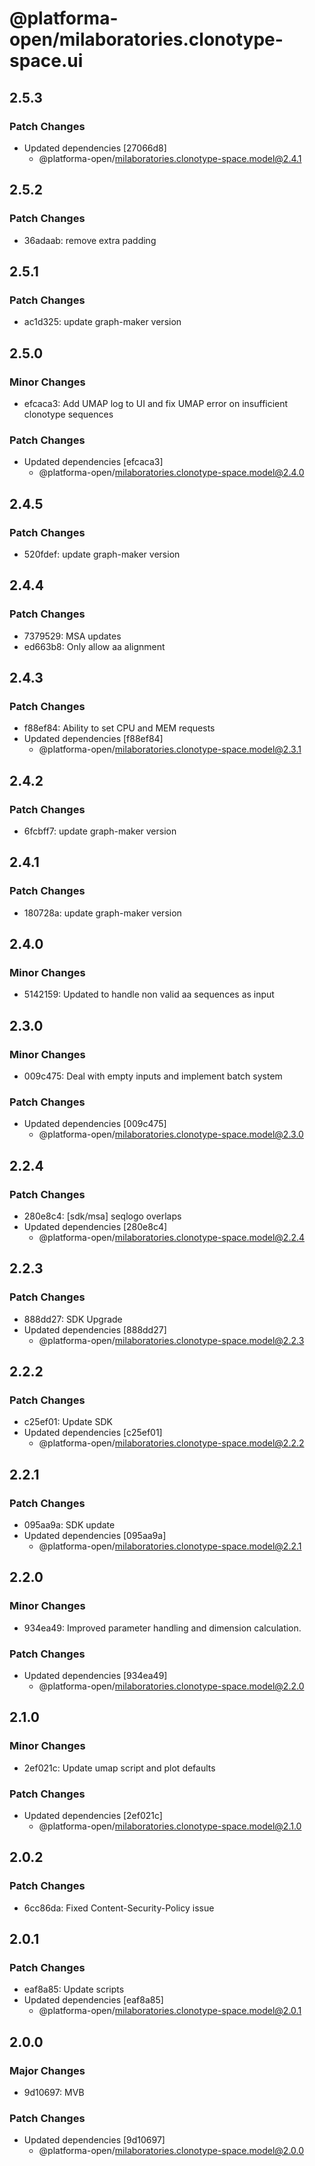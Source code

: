 # @platforma-open/milaboratories.clonotype-space.ui

## 2.5.3

### Patch Changes

- Updated dependencies [27066d8]
  - @platforma-open/milaboratories.clonotype-space.model@2.4.1

## 2.5.2

### Patch Changes

- 36adaab: remove extra padding

## 2.5.1

### Patch Changes

- ac1d325: update graph-maker version

## 2.5.0

### Minor Changes

- efcaca3: Add UMAP log to UI and fix UMAP error on insufficient clonotype sequences

### Patch Changes

- Updated dependencies [efcaca3]
  - @platforma-open/milaboratories.clonotype-space.model@2.4.0

## 2.4.5

### Patch Changes

- 520fdef: update graph-maker version

## 2.4.4

### Patch Changes

- 7379529: MSA updates
- ed663b8: Only allow aa alignment

## 2.4.3

### Patch Changes

- f88ef84: Ability to set CPU and MEM requests
- Updated dependencies [f88ef84]
  - @platforma-open/milaboratories.clonotype-space.model@2.3.1

## 2.4.2

### Patch Changes

- 6fcbff7: update graph-maker version

## 2.4.1

### Patch Changes

- 180728a: update graph-maker version

## 2.4.0

### Minor Changes

- 5142159: Updated to handle non valid aa sequences as input

## 2.3.0

### Minor Changes

- 009c475: Deal with empty inputs and implement batch system

### Patch Changes

- Updated dependencies [009c475]
  - @platforma-open/milaboratories.clonotype-space.model@2.3.0

## 2.2.4

### Patch Changes

- 280e8c4: [sdk/msa] seqlogo overlaps
- Updated dependencies [280e8c4]
  - @platforma-open/milaboratories.clonotype-space.model@2.2.4

## 2.2.3

### Patch Changes

- 888dd27: SDK Upgrade
- Updated dependencies [888dd27]
  - @platforma-open/milaboratories.clonotype-space.model@2.2.3

## 2.2.2

### Patch Changes

- c25ef01: Update SDK
- Updated dependencies [c25ef01]
  - @platforma-open/milaboratories.clonotype-space.model@2.2.2

## 2.2.1

### Patch Changes

- 095aa9a: SDK update
- Updated dependencies [095aa9a]
  - @platforma-open/milaboratories.clonotype-space.model@2.2.1

## 2.2.0

### Minor Changes

- 934ea49: Improved parameter handling and dimension calculation.

### Patch Changes

- Updated dependencies [934ea49]
  - @platforma-open/milaboratories.clonotype-space.model@2.2.0

## 2.1.0

### Minor Changes

- 2ef021c: Update umap script and plot defaults

### Patch Changes

- Updated dependencies [2ef021c]
  - @platforma-open/milaboratories.clonotype-space.model@2.1.0

## 2.0.2

### Patch Changes

- 6cc86da: Fixed Content-Security-Policy issue

## 2.0.1

### Patch Changes

- eaf8a85: Update scripts
- Updated dependencies [eaf8a85]
  - @platforma-open/milaboratories.clonotype-space.model@2.0.1

## 2.0.0

### Major Changes

- 9d10697: MVB

### Patch Changes

- Updated dependencies [9d10697]
  - @platforma-open/milaboratories.clonotype-space.model@2.0.0
